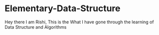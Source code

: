 # Elementary-Data-Structure
Hey there I am Rishi, This is the What I have gone through the learning of Data Structure and Algorithms
